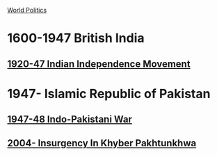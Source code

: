 [World Politics](../World%20Politics)
# 1600-1947 British India
## [1920-47 Indian Independence Movement](1920-47%20Indian%20Independence%20Movement)

# 1947- Islamic Republic of Pakistan
## [1947-48 Indo-Pakistani War](../India/1947-48%20Indo-Pakistani%20War)
## [2004- Insurgency In Khyber Pakhtunkhwa](2004-%20Insurgency%20In%20Khyber%20Pakhtunkhwa)  